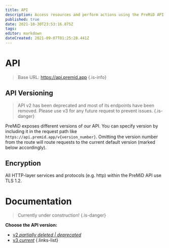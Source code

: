 ```yaml
---
title: API
description: Access resources and perform actions using the PreMiD API
published: true
date: 2021-10-30T23:53:16.875Z
tags: 
editor: markdown
dateCreated: 2021-09-07T01:25:28.441Z
---
```


# API

> Base URL:
https://api.premid.app
{.is-info}

## API Versioning
> API v2 has been deprecated and most of its endpoints have been removed. Please use v3 for any future request to prevent issues.
{.is-danger}

PreMiD exposes different versions of our API. You can specify version by including it in the request path like ``https://api.premid.app/v{version_number}``. Omitting the version number from the route will route requests to the current default version (marked below accordingly).

## Encryption

All HTTP-layer services and protocols (e.g. http) within the PreMiD API use TLS 1.2.

# Documentation
> Currently under construction!
{.is-danger}

**Choose the API version:**
- [v2 *partially deleted | deprecated*](/dev/api/v2)
- [v3 *current*](/dev/api/v3)
{.links-list}